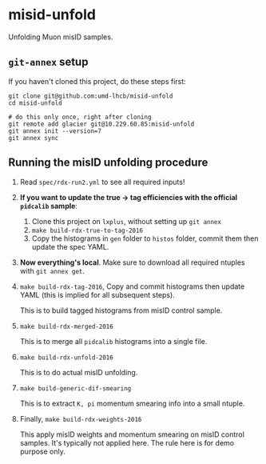 # misid-unfold

Unfolding Muon misID samples.


## `git-annex` setup

If you haven't cloned this project, do these steps first:

```shell
git clone git@github.com:umd-lhcb/misid-unfold
cd misid-unfold

# do this only once, right after cloning
git remote add glacier git@10.229.60.85:misid-unfold
git annex init --version=7
git annex sync
```


## Running the misID unfolding procedure

1. Read `spec/rdx-run2.yml` to see all required inputs!

2. **If you want to update the **true -> tag** efficiencies with the official `pidcalib` sample**:
    1. Clone this project on `lxplus`, without setting up `git annex`
    2. `make build-rdx-true-to-tag-2016`
    3. Copy the histograms in `gen` folder to `histos` folder, commit them then update the spec YAML.

3. **Now everything's local**. Make sure to download all required ntuples with `git annex get`.

4. `make build-rdx-tag-2016`, Copy and commit histograms then update YAML (this
    is implied for all subsequent steps).

    This is to build tagged histograms from misID control sample.

5. `make build-rdx-merged-2016`

    This is to merge all `pidcalib` histograms into a single file.

6. `make build-rdx-unfold-2016`

    This is to do actual misID unfolding.

7. `make build-generic-dif-smearing`

    This is to extract `K, pi` momentum smearing info into a small ntuple.

8. Finally, `make build-rdx-weights-2016`

    This apply misID weights and momentum smearing on misID control samples.
    It's typically not applied here. The rule here is for demo purpose only.
